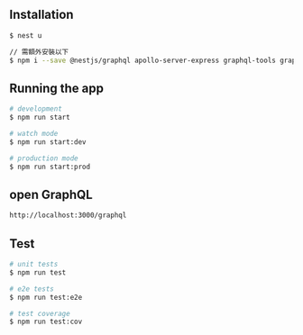 

## Installation

```bash
$ nest u

// 需額外安裝以下
$ npm i --save @nestjs/graphql apollo-server-express graphql-tools graphql type-graphql
```

## Running the app

```bash
# development
$ npm run start

# watch mode
$ npm run start:dev

# production mode
$ npm run start:prod
```

## open GraphQL

```bash
http://localhost:3000/graphql
```

## Test

```bash
# unit tests
$ npm run test

# e2e tests
$ npm run test:e2e

# test coverage
$ npm run test:cov
```


